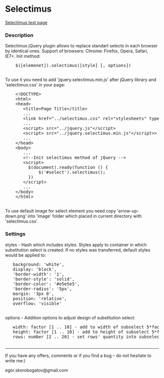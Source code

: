 <h1>Selectimus</h1>
<a target="_blank" href="http://188.127.227.198:3000/">Selectimus test page</a>
<h3>Description</h3>
<p>
Selectimus jQuery plugin allows to replace standart selects in each browser by identical ones. Support of browsers: Chrome: Firefox, Opera, Safari, IE7+. 
Init method:
</p>
<div class="highlight">
 <pre>
    $([elemenet]).selectimus([style] [, options]) 
 </pre>
</div>
<p>To use it you need to add 'jquery.selectimus.min.js' after jQuery library and 'selectimus.css' in your page:
</p>

<div class="highlight">
 <pre>
    &lt;!DOCTYPE&gt;
    &lt;html&gt;
    &lt;head&gt;
       &lt;title>Page Title&lt;/title&gt;
       ...
       &lt;link href="../selectimus.css" rel="stylesheets" type="text/css"&gt;
       ...
       &lt;script> src="../jquery.js"&lt;/script&gt;
       &lt;script> src="../jquery.selectimus.min.js"&lt;/script>&gt;
       ...
    &lt;/head&gt;
    &lt;body&gt;
       ...
       &lt;!--Init selectimus method of jQuery --&gt;
       &lt;script&gt;
         $(document).ready(function () {
             $('#select').selectimus();
         })
       &lt;/script&gt;
       ...
    &lt;/body&gt;
    &lt;/html&gt;  
 </pre>
</div>
<p>
To use default image for select element you need copy 'arrow-up-down.png' into 'image' folder 
which placed in current directory with 'selectimus.css'.
</p>

<h3>Settings</h3>
<p>
styles - Hash which includes styles. Styles apply to container in which substitution select is created. 
If no styles was transferred, default styles would be applied to:
</p>
<div class="highlight">
 <pre>
   background: 'white',
   display: 'block',
   'border-width': '1',
   'border-style': 'solid',
   'border-color': '#e5e5e5',
   'border-radius': '5px',
   margin: '3px 0',
   position: 'relative',
   overflow: 'visible'
 </pre>
</div>
<p>
options - Addition options to adjust design of substitution select:
</p>
<div class="highlight">
 <pre>
   width: factor [1 .. 10] - add to width of subselect 5*factor pixels
   height: factor [1 .. 10] - add to height of subselect 5*factor pixels
   rows: number [2 .. 20] - set rows' quantity into subselect
 </pre>
</div>


---------------------------------------
<p>
If you have any offers, comments or if you find a bug – do not hesitate to write me:)<br>
</p>
egor.skorobogatov@gmail.com
